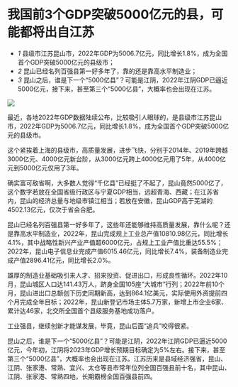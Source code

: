 # 我国前3个GDP突破5000亿元的县，可能都将出自江苏

  * _1_ 县级市江苏昆山市，2022年GDP为5006.7亿元，同比增长1.8%，成为全国首个GDP突破5000亿元的县级市；
  * _2_ 昆山已经名列百强县第一好多年了，靠的还是靠高水平制造业；
  * _3_ 昆山之后，谁是下一个“5000亿县”？可能是江阴，2022年江阴GDP已逼近5000亿元，接下来，甚至第三个“5000亿县”，大概率也会出现在江苏。

![](https://inews.gtimg.com/newsapp_bt/0/15645743981/1000)

最近，各地2022年GDP数据陆续公布，比较吸引人眼球的，是县级市江苏昆山市，2022年GDP为5006.7亿元，同比增长1.8%，成为全国首个GDP突破5000亿元的县级市。

这个紧挨着上海的县级市，高质量发展，进步飞快，分别于2014年、2019年跨越3000亿元、4000亿元新台阶，从3000亿元跨上4000亿元用了5年，从4000亿元到5000亿元仅用了3年。

确实富可敌省啊，大多数人觉得“千亿县”已经挺了不起了，昆山竟然5000亿了，这个数字若放在全国省级行政区与宁夏GDP相当，远超青海、西藏；在江苏省内，昆山的经济总量与地级市镇江相当；若放在安徽，昆山GDP高于芜湖的4502.13亿元，仅次于省会合肥。

昆山已经名列百强县第一好多年了，这些年还能够维持高质量发展，靠什么呢？还是靠高水平制造业，2022年，昆山完成规上工业总产值10810.98亿元，同比增长4.1%，其中战略性新兴产业产值超6000亿元，占规上工业产值比重达55.5%；2022年，昆山电子信息业完成产值6015.46亿元，同比增长7.4%，装备制造业完成产值2896.41亿元，同比增长2.0%。

雄厚的制造业基础吸引来人才、招来投资、促进出口，形成良性循环。2022年10月，昆山城区人口达141.43万人，跻身全国105座“大城市”行列；2022年前10个月，昆山进出口总额创下历史同期新高，达到864.1亿美元，实际使用外资提前四个月完成全年目标；2022年，昆山新登记市场主体5.7万家，新增上市企业6家、累计达46家，北交所全国首个县级服务基地成功落户。

工业强县，继续创新才能谋发展，毕竟，昆山后面“追兵”咬得很紧。

昆山之后，谁是下一个“5000亿县”？可能是江阴，2022年江阴GDP已逼近5000亿元，今年初，江阴将2023年GDP增长预期目标确定为5%左右。接下来，甚至第三个“5000亿县”，大概率也会出现在江苏。江苏历来是县域经济强省，昆山、江阴、张家港、常熟、宜兴、太仓等县市常年位列全国百强县前十名，其中昆山、江阴、张家港、常熟四地，长期霸榜全国百强县前四。

